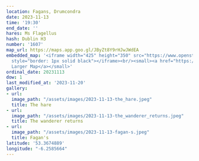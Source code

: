 ```yaml
---
location: Fagans, Drumcondra
date: 2023-11-13
time: '19:30'
end_date: ''
hares: Ms Flagellus
hash: Dublin H3
number: '1607'
map_url: https://maps.app.goo.gl/JByZt8Y9rHJwJWdEA
embedded_map: '<iframe width="425" height="350" src="https://www.openstreetmap.org/export/embed.html?bbox=-6.257754564285279%2C53.36678615157267%2C-6.254857778549195%2C53.36815131161215&amp;layer=mapnik&amp;marker=53.367468737060626%2C-6.256306171417236"
  style="border: 1px solid black"></iframe><br/><small><a href="https://www.openstreetmap.org/?mlat=53.36747&amp;mlon=-6.25631#map=19/53.36747/-6.25631">View
  Larger Map</a></small>'
ordinal_date: 20231113
dow: 1
last_modified_at: '2023-11-20'
gallery:
- url:
  image_path: "/assets/images/2023-11-13-the_hare.jpeg"
  title: The hare
- url:
  image_path: "/assets/images/2023-11-13-the_wanderer_returns.jpeg"
  title: The wanderer returns
- url:
  image_path: "/assets/images/2023-11-13-fagan-s.jpeg"
  title: Fagan's
latitude: '53.3674889'
longitude: "-6.2585664"
---
```


